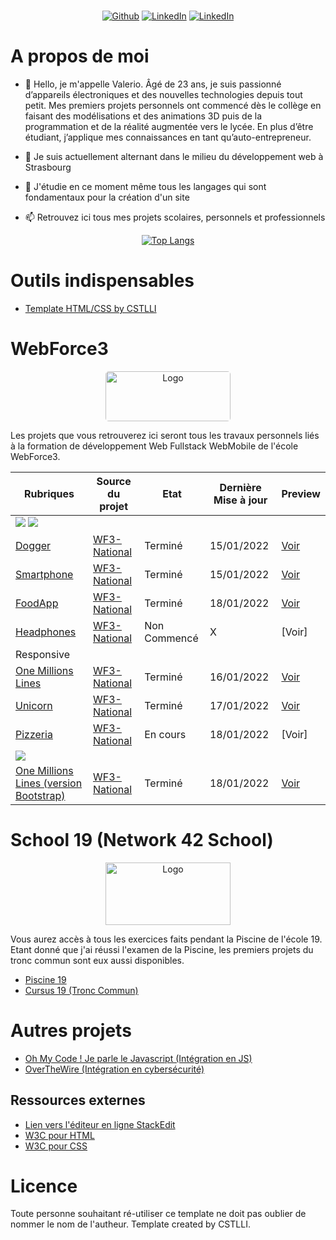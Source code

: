 <p align=center>
</br>
<a href="https://github.com/CSTLLI" target="_blank"><img alt="Github" src="https://img.shields.io/badge/GitHub-%2312100E.svg?&style=for-the-badge&logo=Github&logoColor=white" /></a> 
<a href="https://www.linkedin.com/in/cstllii" target="_blank"><img alt="LinkedIn" src="https://img.shields.io/badge/linkedin-%230077B5.svg?&style=for-the-badge&logo=linkedin&logoColor=white" /></a>
<a href="https://www.linkedin.com/in/cstllii" target="_blank"><img alt="LinkedIn" src="https://dcbadge.vercel.app/api/shield/774462399053955072" /></a>
</p>

# A propos de moi

- 👋 Hello, je m'appelle Valerio. Âgé de 23 ans, je suis passionné d’appareils électroniques et des nouvelles technologies 
     depuis tout petit. Mes premiers projets personnels ont commencé dès le collège en 
     faisant des modélisations et des animations 3D puis de la programmation et de la réalité 
     augmentée vers le lycée. En plus d’être étudiant, j’applique mes connaissances en tant 
     qu’auto-entrepreneur.

- 👀 Je suis actuellement alternant dans le milieu du développement web à Strasbourg

- 🌱 J'étudie en ce moment même tous les langages qui sont fondamentaux pour la création d'un site

- 📫 Retrouvez ici tous mes projets scolaires, personnels et professionnels

<div align=center>
     
[![Top Langs](https://github-readme-stats.vercel.app/api/top-langs/?username=CSTLLI)](https://github.com/CSTLLI)
     
</div>

# Outils indispensables

- [Template HTML/CSS by CSTLLI](https://github.com/CSTLLI/WF3-TemplateHTMLCSS)

# WebForce3

<div align="center">
  <a href="https://www.wf3.fr/" target="_blank">
    <img style="border-radius: 5px;" src="https://www.frenchtechbordeaux.com/wp-content/uploads/2021/02/WebForce3_logo-violet_JPEG.jpg" alt="Logo" width="200" height="80">
  </a>

  <p align ="left">
    Les projets que vous retrouverez ici seront tous les travaux personnels liés à la formation de développement Web Fullstack WebMobile de l'école WebForce3.
  </p>
</div>

| Rubriques | Source du projet | Etat | Dernière Mise à jour | Preview
|--|--|--|--|--|
<img src="https://img.shields.io/badge/HTML5-E34F26?style=for-the-badge&logo=html5&logoColor=white"> <img src="https://img.shields.io/badge/CSS3-1572B6?style=for-the-badge&logo=css3&logoColor=white"> | 
 [Dogger](https://github.com/CSTLLI/WF3-Dogger) | [WF3-National](https://github.com/WF3-National/Dogger) | Terminé | 15/01/2022 | [Voir](https://castellivalerio.com/projets/Dogger/index.html)
  [Smartphone](https://github.com/CSTLLI/WF3-Smartphone) | [WF3-National](https://github.com/WF3-National/Smartphone) | Terminé | 15/01/2022 | [Voir](https://castellivalerio.com/projets/Smartphone/index.html)
  [FoodApp](https://github.com/CSTLLI/WF3-FoodApp) | [WF3-National](https://github.com/WF3-National/FoodApp) | Terminé | 18/01/2022 | [Voir](https://castellivalerio.com/projets/FoodApp/index.html)
 [Headphones](https://github.com/CSTLLI/WF3-Headphones) | [WF3-National](https://github.com/WF3-National/Headphones) | Non Commencé | X | [Voir]
Responsive |
[One Millions Lines](https://github.com/CSTLLI/WF3-One-Millions-Lines) | [WF3-National](https://github.com/WF3-National/One-Million-Lines) | Terminé | 16/01/2022 | [Voir](https://castellivalerio.com/projets/One-Millions-Lines/index.html)
[Unicorn](https://github.com/CSTLLI/WF3-Unicorn) | [WF3-National](https://github.com/WF3-National/Unicorn) | Terminé | 17/01/2022 | [Voir](https://castellivalerio.com/projets/Unicorn/index.html)
[Pizzeria](https://github.com/CSTLLI/WF3-Pizzeria) | [WF3-National](https://github.com/WF3-National/Pizzeria) | En cours | 18/01/2022 | [Voir]
<img src="https://img.shields.io/badge/Bootstrap-563D7C?style=for-the-badge&logo=bootstrap&logoColor=white"> |
[One Millions Lines (version Bootstrap)](https://github.com/CSTLLI/WF3-One-Millions-LinesBootstrap) | [WF3-National](https://github.com/WF3-National/One-Million-Lines-Bootstrap) | Terminé | 18/01/2022 | [Voir](https://castellivalerio.com/projets/One-Millions-LinesBootstrap/index.html)

# School 19 (Network 42 School)

<div align="center">
  <a href="https://www.s19.be/" target="_blank">
    <img src="https://images.squarespace-cdn.com/content/v1/52d62550e4b09a1f1b0861f1/1534721345653-5LY9VSH3W6TI9ZIAW9PF/42%2Blogo.png?format=1000w" alt="Logo" width="200" height="100">
  </a>
     
 <p align ="left">
    Vous aurez accès à tous les exercices faits pendant la Piscine de l'école 19. Etant donné que j'ai réussi l'examen de la Piscine, les premiers projets du tronc commun sont eux aussi disponibles.
 </p>
</div>
     
- [Piscine 19](https://github.com/CSTLLI/Piscine19)
- [Cursus 19 (Tronc Commun)](https://github.com/CSTLLI/Piscine19)
     
# Autres projets
     
- [Oh My Code ! Je parle le Javascript (Intégration en JS)](https://github.com/CSTLLI/OhMyCode)
- [OverTheWire (Intégration en cybersécurité)](https://github.com/CSTLLI/OverTheWire)
 
## Ressources externes

 - [Lien vers l'éditeur en ligne StackEdit](https://stackedit.io/app#)
 - [W3C pour HTML](http://validator.w3.org/#validate_by_uri)
 - [W3C pour CSS](http://jigsaw.w3.org/css-validator/)

# Licence

Toute personne souhaitant ré-utiliser ce template ne doit pas oublier de nommer le nom de l'autheur.
Template created by CSTLLI.


